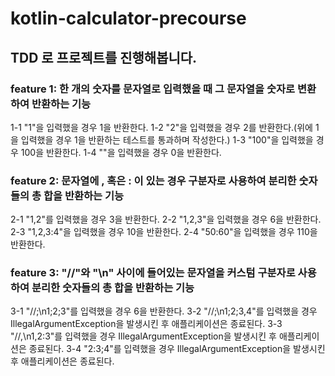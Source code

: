 # kotlin-calculator-precourse

## TDD 로 프로젝트를 진행해봅니다.

### feature 1: 한 개의 숫자를 문자열로 입력했을 때 그 문자열을 숫자로 변환하여 반환하는 기능
1-1 "1"을 입력했을 경우 1을 반환한다.
1-2 "2"을 입력했을 경우 2를 반환한다.(위에 1을 입력했을 경우 1을 반환하는 테스트를 통과하며 작성한다.)
1-3 "100"을 입력했을 경우 100을 반환한다.
1-4 ""을 입력했을 경우 0을 반환한다.

### feature 2: 문자열에 , 혹은 : 이 있는 경우 구분자로 사용하여 분리한 숫자들의 총 합을 반환하는 기능
2-1 "1,2"를 입력했을 경우 3을 반환한다.
2-2 "1,2,3"을 입력했을 경우 6을 반환한다.
2-3 "1,2,3:4"을 입력했을 경우 10을 반환한다.
2-4 "50:60"을 입력했을 경우 110을 반환한다.

### feature 3: "//"와 "\n" 사이에 들어있는 문자열을 커스텀 구분자로 사용하여 분리한 숫자들의 총 합을 반환하는 기능
3-1 "//;\n1;2;3"를 입력했을 경우 6을 반환한다.
3-2 "//;\n1;2;3,4"를 입력했을 경우 IllegalArgumentException을 발생시킨 후 애플리케이션은 종료된다.
3-3 "//,\n1,2:3"를 입력했을 경우 IllegalArgumentException을 발생시킨 후 애플리케이션은 종료된다.
3-4 "2:3;4"를 입력했을 경우 IllegalArgumentException을 발생시킨 후 애플리케이션은 종료된다.

